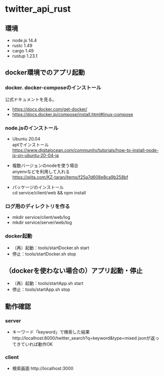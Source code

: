 # twitter_api_rust

## 環境
- node.js 14.4
- rustc 1.49
- cargo 1.49
- rustup 1.23.1

## docker環境でのアプリ起動
### docker. docker-composeのインストール
公式ドキュメントを見る。
- https://docs.docker.com/get-docker/
- https://docs.docker.jp/compose/install.html#linux-compose

### node.jsのインストール
- Ubuntu 20.04<br>
aptでインストール<br>
https://www.digitalocean.com/community/tutorials/how-to-install-node-js-on-ubuntu-20-04-ja

- 複数バージョンのnodeを使う場合<br>
anyenvなどを利用して入れる<br>
https://qiita.com/KZ-taran/items/f25a7d608e8ca9b258bf

- パッケージのインストール<br>
cd service/client/web && npm install

### ログ用のディレクトリを作る
- mkdir service/client/web/log
- mkdir service/server/web/log

### docker起動
- （再）起動：tools/startDocker.sh start
- 停止：tools/startDocker.sh stop

## （dockerを使わない場合の）アプリ起動・停止
- （再）起動：tools/startApp.sh start
- 停止：tools/startApp.sh stop

## 動作確認
### server
- キーワード「keyword」で検索した結果
http://localhost:8000/twitter_search?q=keyword&type=mixed
jsonが返ってきていれば動作OK

### client
- 検索画面
http://localhost:3000
